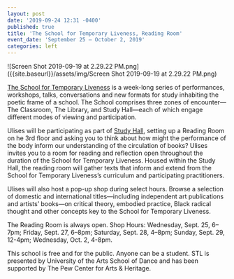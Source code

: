 ```yaml
---
layout: post
date: '2019-09-24 12:31 -0400'
published: true
title: 'The School for Temporary Liveness, Reading Room'
event_date: 'September 25 – October 2, 2019'
categories: left
---
```

![Screen Shot 2019-09-19 at 2.29.22 PM.png]({{site.baseurl}}/assets/img/Screen Shot 2019-09-19 at 2.29.22 PM.png)

[The School for Temporary Liveness](https://temporaryliveness.org/) is a week-long series of performances, workshops, talks, conversations and new formats for study inhabiting the poetic frame of a school. The School comprises three zones of encounter—The Classroom, The Library, and Study Hall—each of which engage different modes of viewing and participation. 

Ulises will be participating as part of [Study Hall](https://temporaryliveness.org/study-hall), setting up a Reading Room on he 3rd floor and asking you to think about how might the performance of the body inform our understanding of the circulation of books? Ulises invites you to a room for reading and reflection open throughout the duration of the School for Temporary Liveness. Housed within the Study Hall, the reading room will gather texts that inform and extend from the School for Temporary Liveness’s curriculum and participating practitioners.

Ulises will also host a pop-up shop during select hours. Browse a selection of domestic and international titles—including independent art publications and artists’ books—on critical theory, embodied practice, Black radical thought and other concepts key to the School for Temporary Liveness.

The Reading Room is always open. Shop Hours:
Wednesday, Sept. 25, 6–7pm;
Friday, Sept. 27, 6–8pm;
Saturday, Sept. 28, 4–8pm;
Sunday, Sept. 29, 12-4pm;
Wednesday, Oct. 2, 4-8pm.

This school is free and for the public. Anyone can be a student. STL is presented by University of the Arts School of Dance and has been supported by The Pew Center for Arts & Heritage.
